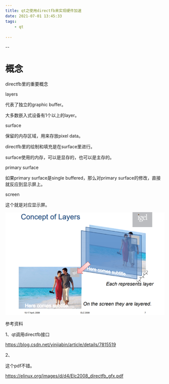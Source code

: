 ```yaml
---
title: qt之使用directfb来实现硬件加速
date: 2021-07-01 13:45:33
tags:
	- qt

---
```


--

# 概念

directfb里的重要概念

layers

代表了独立的graphic buffer。

大多数嵌入式设备有1个以上的layer。

surface

保留的内存区域，用来存放pixel data。

directfb里的绘制和填充是在surface里进行。

surface使用的内存，可以是显存的，也可以是主存的。

primary surface

如果primary surface是single buffered，那么对primary surface的修改，直接就反应到显示屏上。

screen

这个就是对应显示屏。

![image-20210709153128836](../images/random_name/image-20210709153128836.png)



参考资料

1、qt调用directfb接口

https://blog.csdn.net/yinjiabin/article/details/7815519

2、

这个pdf不错。

https://elinux.org/images/d/d4/Elc2008_directfb_gfx.pdf